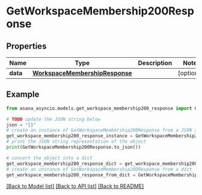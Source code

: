 # GetWorkspaceMembership200Response


## Properties

Name | Type | Description | Notes
------------ | ------------- | ------------- | -------------
**data** | [**WorkspaceMembershipResponse**](WorkspaceMembershipResponse.md) |  | [optional] 

## Example

```python
from asana_asyncio.models.get_workspace_membership200_response import GetWorkspaceMembership200Response

# TODO update the JSON string below
json = "{}"
# create an instance of GetWorkspaceMembership200Response from a JSON string
get_workspace_membership200_response_instance = GetWorkspaceMembership200Response.from_json(json)
# print the JSON string representation of the object
print(GetWorkspaceMembership200Response.to_json())

# convert the object into a dict
get_workspace_membership200_response_dict = get_workspace_membership200_response_instance.to_dict()
# create an instance of GetWorkspaceMembership200Response from a dict
get_workspace_membership200_response_from_dict = GetWorkspaceMembership200Response.from_dict(get_workspace_membership200_response_dict)
```
[[Back to Model list]](../README.md#documentation-for-models) [[Back to API list]](../README.md#documentation-for-api-endpoints) [[Back to README]](../README.md)


